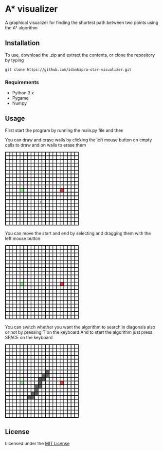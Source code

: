 # A* visualizer
A graphical visualizer for finding the shortest path between two points using the A* algorithm


## Installation
To use, download the .zip and extract the contents, or clone the repository by typing

```bash
git clone https://github.com/idankap/a-star-visualizer.git
```

### Requirements
- Python 3.x
- Pygame
- Numpy

## Usage
First start the program by running the main.py file and then

You can draw and erase walls by clicking the left mouse button on empty cells to draw and on walls to erase them

<img src="assets/drawing.gif" width="48%">


You can move the start and end by selecting and dragging them with the left mouse button

<img src="assets/moving.gif" width="48%">


You can switch whether you want the algorithm to search in diagonals also or not by pressing T on the keyboard
And to start the algorithm just press SPACE on the keyboard

<img src="assets/playing.gif" width="48%">

## License
Licensed under the [MIT License](https://opensource.org/licenses/MIT)
